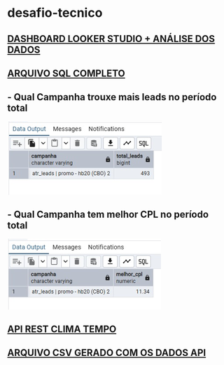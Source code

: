 # desafio-tecnico

## [DASHBOARD LOOKER STUDIO + ANÁLISE DOS DADOS](https://lookerstudio.google.com/reporting/d2ff49fc-04bb-4f99-be56-8d7448025f1d)

## [ARQUIVO SQL COMPLETO](desafio_tecnico_SQL.sql)

## - Qual Campanha trouxe mais leads no período total
![Pergunta_sql_1](/assets/images/pergunta_1.png)


## - Qual Campanha tem melhor CPL no período total
![Pergunta_sql_2](/assets/images/pergunta_2.png)


## [API REST CLIMA TEMPO]([HP]%20TESTE%20TÉCNICO%20API%20TEMPO%20-%20Rodrigo%20Pereira.ipynb)

## [ARQUIVO CSV GERADO COM OS DADOS API](historico_tempo.csv)

